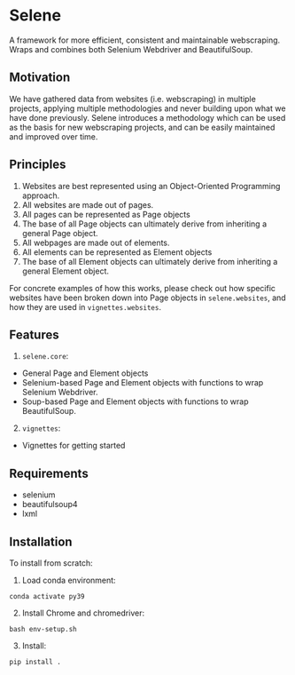 # Selene
A framework for more efficient, consistent and maintainable webscraping. Wraps and combines both Selenium Webdriver and BeautifulSoup.

## Motivation
We have gathered data from websites (i.e. webscraping) in multiple projects, applying multiple methodologies and never building upon what we have done previously. Selene introduces a methodology which can be used as the basis for new webscraping projects, and can be easily maintained and improved over time.

## Principles
1. Websites are best represented using an Object-Oriented Programming approach.
2. All websites are made out of pages.
  1. All pages can be represented as Page objects
  2. The base of all Page objects can ultimately derive from inheriting a general Page object.   
3. All webpages are made out of elements.
  1. All elements can be represented as Element objects
  2. The base of all Element objects can ultimately derive from inheriting a general Element object.

For concrete examples of how this works, please check out how specific websites have been broken down into Page objects in `selene.websites`, and how they are used in `vignettes.websites`.

## Features
1. `selene.core`:
  * General Page and Element objects
  * Selenium-based Page and Element objects with functions to wrap Selenium Webdriver.
  * Soup-based Page and Element objects with functions to wrap BeautifulSoup.
2. `vignettes`:
  * Vignettes for getting started
  
## Requirements
- selenium
- beautifulsoup4
- lxml

## Installation
To install from scratch:
1. Load conda environment:
```
conda activate py39
```
2. Install Chrome and chromedriver:
```
bash env-setup.sh
```
3. Install:
```
pip install .
```
